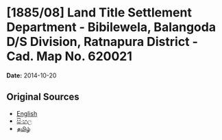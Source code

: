 # [1885/08] Land Title Settlement Department - Bibilewela, Balangoda D/S Division, Ratnapura District - Cad. Map No. 620021

**Date:** 2014-10-20

## Original Sources

- [English](https://documents.gov.lk/view/extra-gazettes/2014/10/1885-08_E.pdf)
- [සිංහල](https://documents.gov.lk/view/extra-gazettes/2014/10/1885-08_S.pdf)
- [தமிழ்](https://documents.gov.lk/view/extra-gazettes/2014/10/1885-08_T.pdf)
